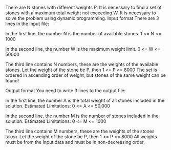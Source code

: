 There are N stones with different weights P. It is necessary to find a set of stones with a maximum total weight not exceeding W.
It is necessary to solve the problem using dynamic programming.
Input format
There are 3 lines in the input file:

In the first line, the number N is the number of available stones.
1 <= N <= 1000

In the second line, the number W is the maximum weight limit.
0 <= W <= 50000

The third line contains N numbers, these are the weights of the available stones.
Let the weight of the stone be P, then 1 <= P <= 8000
The set is ordered in ascending order of weight, but stones of the same weight can be found!

Output format
You need to write 3 lines to the output file:

In the first line, the number A is the total weight of all stones included in the solution.
Estimated Limitations: 0 <= A <= 50,000

In the second line, the number M is the number of stones included in the solution.
Estimated Limitations: 0 <= M <= 1000

The third line contains M numbers, these are the weights of the stones taken.
Let the weight of the stone be P, then 1 <= P <= 8000
All weights must be from the input data and must be in non-decreasing order.
